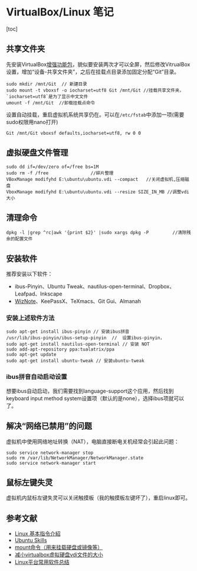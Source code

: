# VirtualBox/Linux 笔记

[toc]

## 共享文件夹
先安装VirtualBox[增强功能包](http://jingyan.baidu.com/article/2fb0ba40541a5900f2ec5f07.html)，貌似要安装两次才可以全屏，然后修改VitrualBox设置，增加“设备-共享文件夹”，之后在挂载点目录添加固定分配“Git”目录。

    sudo mkdir /mnt/Git  // 新建目录
    sudo mount -t vboxsf -o iocharset=utf8 Git /mnt/Git //挂载共享文件夹，`iocharset=utf8`是为了显示中文文件
    umount -f /mnt/Git  //卸载挂载点命令

设置自动挂载，重启虚拟机系统共享仍在。可以在`/etc/fstab`中添加一项(需要sudo权限用nano打开)

    Git /mnt/Git vboxsf defaults,iocharset=utf8, rw 0 0
    

## 虚拟硬盘文件管理

    sudo dd if=/dev/zero of=/free bs=1M
    sudo rm -f /free                //碎片整理
    VBoxManage modifyhd E:\ubuntu\ubuntu.vdi --compact   //关闭虚拟机,压缩磁盘
    VboxManage modifyhd E:\ubuntu\ubuntu.vdi --resize SIZE_IN_MB //调整vdi大小

## 清理命令

    dpkg -l |grep ^rc|awk '{print $2}' |sudo xargs dpkg -P         //清除残余的配置文件

## 安装软件

推荐安装以下软件：

- ibus-Pinyin、Ubuntu Tweak、nautilus-open-terminal、Dropbox、Leafpad、Inkscape
- [WizNote](http://blog.wiz.cn/wiznote-linux.html)、KeePassX、TeXmacs、Git Gui、Almanah

### 安装上述软件方法

    sudo apt-get install ibus-pinyin // 安装ibus拼音
    /usr/lib/ibus-pinyin/ibus-setup-pinyin  //  设置ibus-pinyin，
    sudo apt-get install nautilus-open-terminal // 安装 NOT
    sudo add-apt-repository ppa:tualatrix/ppa
    sudo apt-get update
    sudo apt-get install ubuntu-tweak // 安装ubuntu-tweak

### ibus拼音自动启动设置 

想要ibus自动启动，我们需要找到language-support这个应用，然后找到keyboard input method system设置项（默认的是none），选择ibus项就可以了。
  
## 解决“网络已禁用”的问题
虚拟机中使用网络地址转换（NAT），电脑直接断电关机经常会引起此问题：

    sudo service network-manager stop
    sudo rm /var/lib/NetworkManager/NetworkManager.state
    sudo service network-manager start

## 鼠标左键失灵

虚拟机内鼠标左键失灵可以关闭触摸板（我的触摸板左键坏了），重启linux即可。


## 参考文献
- [Linux 基本指令介紹](http://linux.vbird.org/linux_basic/redhat6.1/linux_06command.php)
- [Ubuntu Skills](http://wiki.ubuntu.org.cn/UbuntuSkills)
- [mount命令（用来挂载硬盘或镜像等）](http://www.cnblogs.com/itech/archive/2009/08/07/1541061.html)
- [减小virtualbox虚拟硬盘vdi文件的大小](http://www.sijitao.net/1777.html)
- [Linux平台常用软件总结](http://www.jianshu.com/p/4adbfd83b29f)
